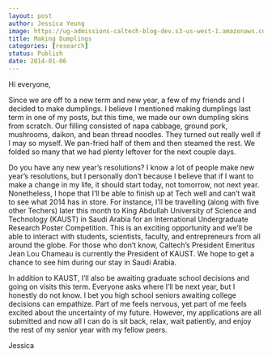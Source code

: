 ```yaml
---
layout: post
author: Jessica Yeung
image: https://ug-admissions-caltech-blog-dev.s3-us-west-1.amazonaws.com/old_pictures/caltech_as_it_happens/6a0105349b8251970b01a3fba8e4d0970b.jpg
title: Making Dumplings
categories: [research]
status: Publish
date: 2014-01-06
---
```



Hi everyone,

Since we are off to a new term and new year, a few of my friends and I decided to make dumplings. I believe I mentioned making dumplings last term in one of my posts, but this time, we made our own dumpling skins from scratch. Our filling consisted of napa cabbage, ground pork, mushrooms, daikon, and bean thread noodles. They turned out really well if I may so myself. We pan-fried half of them and then steamed the rest. We folded so many that we had plenty leftover for the next couple days.

Do you have any new year’s resolutions? I know a lot of people make new year’s resolutions, but I personally don’t because I believe that if I want to make a change in my life, it should start today, not tomorrow, not next year. Nonetheless, I hope that I’ll be able to finish up at Tech well and can’t wait to see what 2014 has in store. For instance, I’ll be travelling (along with five other Techers) later this month to King Abdullah University of Science and Technology (KAUST) in Saudi Arabia for an International Undergraduate Research Poster Competition. This is an exciting opportunity and we’ll be able to interact with students, scientists, faculty, and entrepreneurs from all around the globe. For those who don’t know, Caltech’s President Emeritus Jean Lou Chameau is currently the President of KAUST. We hope to get a chance to see him during our stay in Saudi Arabia.

In addition to KAUST, I’ll also be awaiting graduate school decisions and going on visits this term. Everyone asks where I’ll be next year, but I honestly do not know. I bet you high school seniors awaiting college decisions can empathize. Part of me feels nervous, yet part of me feels excited about the uncertainty of my future. However, my applications are all submitted and now all I can do is sit back, relax, wait patiently, and enjoy the rest of my senior year with my fellow peers.

Jessica

